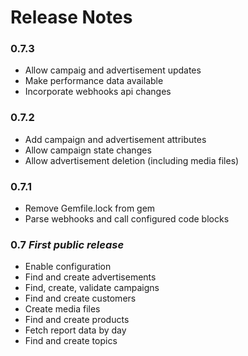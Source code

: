 Release Notes
=============

### 0.7.3

* Allow campaig and advertisement updates
* Make performance data available
* Incorporate webhooks api changes

### 0.7.2

* Add campaign and advertisement attributes
* Allow campaign state changes
* Allow advertisement deletion (including media files)

### 0.7.1

* Remove Gemfile.lock from gem
* Parse webhooks and call configured code blocks

### 0.7 _First public release_

* Enable configuration
* Find and create advertisements
* Find, create, validate campaigns
* Find and create customers
* Create media files
* Find and create products
* Fetch report data by day
* Find and create topics